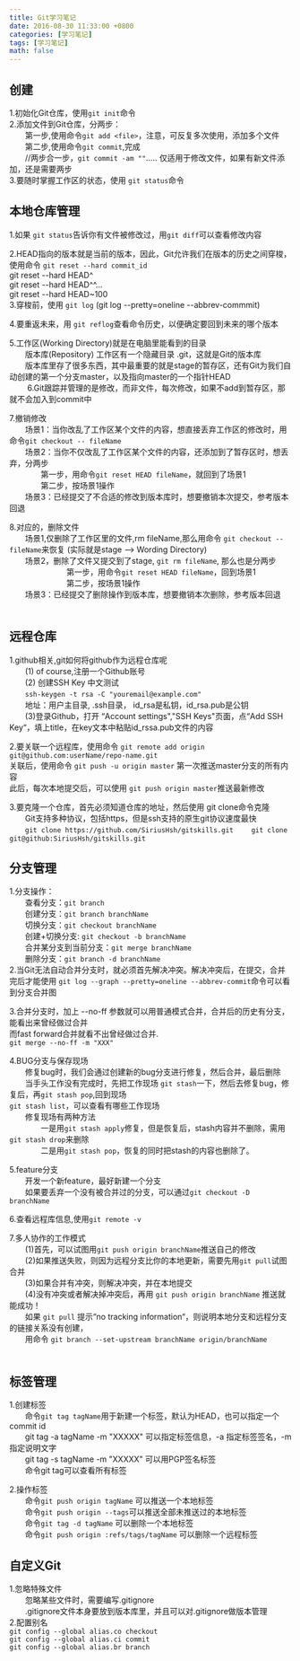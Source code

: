 ```yaml
---
title: Git学习笔记
date: 2016-08-30 11:33:00 +0800
categories: [学习笔记]
tags: [学习笔记]
math: false
---
```


## 创建

1.初始化Git仓库，使用`git init`命令  
2.添加文件到Git仓库，分两步：  
　　第一步,使用命令`git add <file>`，注意，可反复多次使用，添加多个文件  
　　第二步,使用命令`git commit`,完成  
　　//两步合一步，`git commit -am ""`..... 仅适用于修改文件，如果有新文件添加，还是需要两步  
3.要随时掌握工作区的状态，使用 `git status`命令  

## 本地仓库管理

1.如果 `git status`告诉你有文件被修改过，用`git diff`可以查看修改内容  

2.HEAD指向的版本就是当前的版本，因此，Git允许我们在版本的历史之间穿梭，使用命令 `git reset --hard commit_id`  
git reset --hard HEAD^    
git reset --hard HEAD^^...  
git reset --hard HEAD~100  
3.穿梭前，使用 `git log`    (git log --pretty=oneline --abbrev-commmit)    

4.要重返未来，用 `git reflog`查看命令历史，以便确定要回到未来的哪个版本  

5.工作区(Working Directory)就是在电脑里能看到的目录  
　　版本库(Repository) 工作区有一个隐藏目录 .git，这就是Git的版本库  
　　版本库里存了很多东西，其中最重要的就是stage的暂存区，还有Git为我们自动创建的第一个分支master，以及指向master的一个指针HEAD  
　　
6.Git跟踪并管理的是修改，而非文件，每次修改，如果不add到暂存区，那就不会加入到commit中

7.撤销修改    
   　　场景1：当你改乱了工作区某个文件的内容，想直接丢弃工作区的修改时，用命令`git checkout -- fileName`  
   　　场景2：当你不仅改乱了工作区某个文件的内容，还添加到了暂存区时，想丢弃，分两步  
　　　　第一步，用命令`git reset HEAD fileName`，就回到了场景1  		
　　　　第二步，按场景1操作  
　　场景3：已经提交了不合适的修改到版本库时，想要撤销本次提交，参考版本回退  

8.对应的，删除文件  
	　　场景1,仅删除了工作区里的文件,rm fileName,那么用命令 `git checkout -- fileName`来恢复 (实际就是stage  --> Wording Directory)   
	　　场景2，删除了文件又提交到了stage, `git rm fileName`, 那么也是分两步  		　　 
　　　　　第一步，用命令`git reset HEAD fileName`，回到场景1  		 　　
　　　　　第二步，按场景1操作  
	　　场景3：已经提交了删除操作到版本库，想要撤销本次删除，参考版本回退  
	　　
##  远程仓库
1.github相关,git如何将github作为远程仓库呢  
　　(1) of course,注册一个Github账号  
　　(2) 创建SSH Key   中文测试  
　　`ssh-keygen -t rsa -C "youremail@example.com"`  
　　地址：用户主目录, .ssh目录， id_rsa是私钥，id_rsa.pub是公钥    
　　(3)登录Github，打开 “Account settings","SSH Keys"页面，点“Add SSH Key“，填上title，在key文本中粘贴id_rssa.pub文件的内容　　  


2.要关联一个远程库，使用命令 `git remote add origin git@github.com:userName/repo-name.git`  
		关联后，使用命令 `git push -u origin master` 第一次推送master分支的所有内容  
		此后，每次本地提交后，可以使用 `git push origin master`推送最新修改  
		
3.要克隆一个仓库，首先必须知道仓库的地址，然后使用 git clone命令克隆  
　　Git支持多种协议，包括https，但是ssh支持的原生git协议速度最快  
　　`git clone https://github.com/SiriusHsh/gitskills.git`
　　`git clone git@github:SiriusHsh/gitskills.git`
## 分支管理
1.分支操作：  
　　查看分支：`git branch`  
　　创建分支：`git branch branchName`  
　　切换分支：`git checkout branchName`　  
　　创建+切换分支: `git checkout -b branchName`  
　　合并某分支到当前分支：`git merge branchName`  
　　删除分支：`git branch -d branchName`  
2.当Git无法自动合并分支时，就必须首先解决冲突。解决冲突后，在提交，合并完后才能使用 `git log --graph --pretty=oneline --abbrev-commit`命令可以看到分支合并图  

3.合并分支时，加上 --no-ff 参数就可以用普通模式合并，合并后的历史有分支，能看出来曾经做过合并  
而fast forward合并就看不出曾经做过合并.  
	  `git merge --no-ff -m "XXX"` 


4.BUG分支与保存现场  
　　修复bug时，我们会通过创建新的bug分支进行修复，然后合并，最后删除  
　　当手头工作没有完成时，先把工作现场 `git stash`一下，然后去修复bug，修复后，再`git stash pop`,回到现场  
`git stash list`，可以查看有哪些工作现场  
　　修复现场有两种方法  
　　　　一是用`git stash apply`修复，但是恢复后，stash内容并不删除，需用`git stash drop`来删除  
　　　　二是用`git stash pop`，恢复的同时把stash的内容也删除了。  

5.feature分支  
　　开发一个新feature，最好新建一个分支  
　　如果要丢弃一个没有被合并过的分支，可以通过`git checkout -D branchName`  

6.查看远程库信息,使用`git remote -v`	  

7.多人协作的工作模式  
　　(1)首先，可以试图用`git push origin branchName`推送自己的修改  
　　(2)如果推送失败，则因为远程分支比你的本地更新，需要先用`git pull`试图合并  
　　(3)如果合并有冲突，则解决冲突，并在本地提交  
　　(4)没有冲突或者解决掉冲突后，再用 `git push origin branchName` 推送就能成功！  
　　如果 `git pull` 提示“no tracking information“，则说明本地分支和远程分支的链接关系没有创建，  
　　用命令 `git branch --set-upstream branchName origin/branchName`  
　
## 标签管理
1.创建标签  
　　命令`git tag tagName`用于新建一个标签，默认为HEAD，也可以指定一个commit id  
　　git tag -a tagName -m "XXXXX"  可以指定标签信息，-a 指定标签签名，-m指定说明文字  
　　git tag -s tagName -m "XXXXX"  可以用PGP签名标签  
　　命令git tag可以查看所有标签  

2.操作标签  
　　命令`git push origin tagName` 可以推送一个本地标签  
　　命令`git push origin --tags`可以推送全部未推送过的本地标签  
　　命令`git tag -d tagName` 可以删除一个本地标签  
　　命令`git push origin :refs/tags/tagName` 可以删除一个远程标签  
## 自定义Git
1.忽略特殊文件  
　　忽略某些文件时，需要编写.gitignore  
　　.gitignore文件本身要放到版本库里，并且可以对.gitignore做版本管理  
2.配置别名  
`git config --global alias.co checkout`  
`git config --global alias.ci commit`  
`git config --global alias.br branch`  

